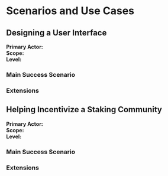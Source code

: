 # Scenarios and Use Cases



## Designing a User Interface

**Primary Actor:**  
**Scope:**  
**Level:**  

### Main Success Scenario



### Extensions




## Helping Incentivize a Staking Community

**Primary Actor:**  
**Scope:**  
**Level:**  

### Main Success Scenario



### Extensions

